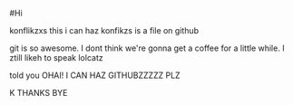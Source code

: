#Hi

konflikzxs
this  i can haz konfikzs is a file on github

git is so awesome. I dont think we're gonna get a coffee for a little while. 
I ztill likeh to speak lolcatz

told you
OHAI! I CAN HAZ GITHUBZZZZZ PLZ


K THANKS BYE
